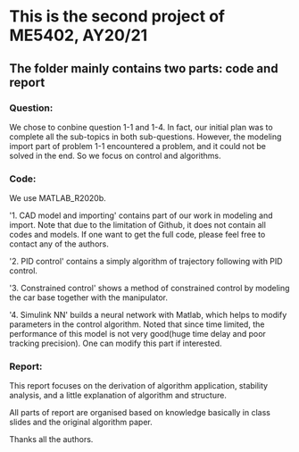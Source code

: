 # This is the second project of ME5402, AY20/21

## The folder mainly contains two parts: code and report

### Question:
We chose to conbine question 1-1 and 1-4. In fact, our initial plan was to complete all the sub-topics in both sub-questions. However, the modeling import part of problem 1-1 encountered a problem, and it could not be solved in the end. So we focus on control and algorithms.

### Code:
We use MATLAB_R2020b.

'1. CAD model and importing' contains part of our work in modeling and import. Note that due to the limitation of Github, it does not contain all codes and models.
If one want to get the full code, please feel free to contact any of the authors.

'2. PID control' contains a simply algorithm of trajectory following with PID control.

'3. Constrained control' shows a method of constrained control by modeling the car base together with the manipulator.

'4. Simulink NN' builds a neural network with Matlab, which helps to modify parameters in the control algorithm. Noted that since time limited, the performance of this model is not very good(huge time delay and poor tracking precision). One can modify this part if interested.

### Report:
This report focuses on the derivation of algorithm application, stability analysis, and a little explanation of algorithm and structure.

All parts of report are organised based on knowledge basically in class slides and the original algorithm paper.

Thanks all the authors.
